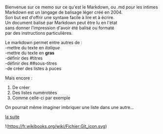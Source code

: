 
Bienvenue sur ce memo sur ce qu'est le Markdown, ou .md pour les intimes  
Markdown est un langage de balisage léger créé en 2004.  
Son but est d'offrir une syntaxe facile à lire et à écrire.  
Un document balisé par Markdown peut être lu en l'état  
sans donner l’impression d'avoir été balisé ou formaté  
par des instructions particulières.  

Le markdown permet entre autres de :  
-mettre du texte en  *italique*   
-mettre du texte en __gras__   
-définir des #titres  
-définir des ##sous-titres  
-de créer des listes à puces  

Mais encore :  
1. De créer   
2. Des listes numérotées   
3. Comme celle-ci par exemple  

On pourrait même imaginer imbriquer une liste dans une autre...   

[la suite](./one.md)

!(https://fr.wikibooks.org/wiki/Fichier:Git_icon.svg)
